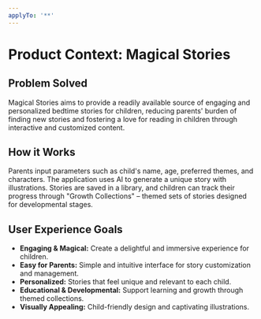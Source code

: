 ```yaml
---
applyTo: '**'
---
```


# Product Context: Magical Stories

## Problem Solved
Magical Stories aims to provide a readily available source of engaging and personalized bedtime stories for children, reducing parents' burden of finding new stories and fostering a love for reading in children through interactive and customized content.

## How it Works
Parents input parameters such as child's name, age, preferred themes, and characters. The application uses AI to generate a unique story with illustrations. Stories are saved in a library, and children can track their progress through "Growth Collections" – themed sets of stories designed for developmental stages.

## User Experience Goals
- **Engaging & Magical:** Create a delightful and immersive experience for children.
- **Easy for Parents:** Simple and intuitive interface for story customization and management.
- **Personalized:** Stories that feel unique and relevant to each child.
- **Educational & Developmental:** Support learning and growth through themed collections.
- **Visually Appealing:** Child-friendly design and captivating illustrations.
